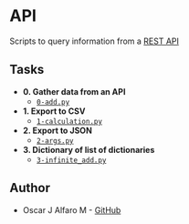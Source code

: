 # API

Scripts to query information from a [REST API](https://jsonplaceholder.typicode.com/)

## Tasks

* **0. Gather data from an API**
  * [`0-add.py`](./0-gather_data_from_an_API.py)
* **1. Export to CSV**
  * [`1-calculation.py`](./1-export_to_CSV.py)
* **2. Export to JSON**
  * [`2-args.py`](./2-export_to_JSON.py)
* **3. Dictionary of list of dictionaries**
  * [`3-infinite_add.py`](./3-dictionary_of_list_of_dictionaries.py)

## Author
* Oscar J Alfaro M - [GitHub](https://github.com/oscarjalfarom)